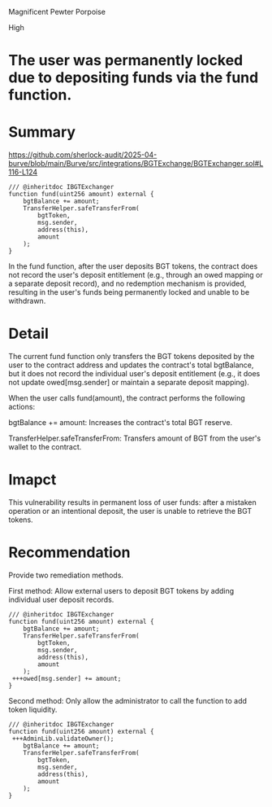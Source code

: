 Magnificent Pewter Porpoise

High

# The user was permanently locked due to depositing funds via the fund function.

# Summary

https://github.com/sherlock-audit/2025-04-burve/blob/main/Burve/src/integrations/BGTExchange/BGTExchanger.sol#L116-L124

```solidity
/// @inheritdoc IBGTExchanger
function fund(uint256 amount) external {
    bgtBalance += amount;
    TransferHelper.safeTransferFrom(
        bgtToken,
        msg.sender,
        address(this),
        amount
    );
}
```

In the fund function, after the user deposits BGT tokens, the contract does not record the user's deposit entitlement (e.g., through an owed mapping or a separate deposit record), and no redemption mechanism is provided, resulting in the user's funds being permanently locked and unable to be withdrawn.

# Detail

The current fund function only transfers the BGT tokens deposited by the user to the contract address and updates the contract's total bgtBalance, but it does not record the individual user's deposit entitlement (e.g., it does not update owed[msg.sender] or maintain a separate deposit mapping).

When the user calls fund(amount), the contract performs the following actions:

bgtBalance += amount: Increases the contract's total BGT reserve.

TransferHelper.safeTransferFrom: Transfers amount of BGT from the user's wallet to the contract.

# Imapct

This vulnerability results in permanent loss of user funds: after a mistaken operation or an intentional deposit, the user is unable to retrieve the BGT tokens.

# Recommendation

Provide two remediation methods.

First method: Allow external users to deposit BGT tokens by adding individual user deposit records.

```solidity
/// @inheritdoc IBGTExchanger
function fund(uint256 amount) external {
    bgtBalance += amount;
    TransferHelper.safeTransferFrom(
        bgtToken,
        msg.sender,
        address(this),
        amount
    );
 +++owed[msg.sender] += amount;
}
```

Second method: Only allow the administrator to call the function to add token liquidity.

```solidity
/// @inheritdoc IBGTExchanger
function fund(uint256 amount) external {
 +++AdminLib.validateOwner();
    bgtBalance += amount;
    TransferHelper.safeTransferFrom(
        bgtToken,
        msg.sender,
        address(this),
        amount
    );
}
```